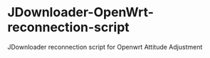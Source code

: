 JDownloader-OpenWrt-reconnection-script
=======================================

JDownloader reconnection script for Openwrt Attitude Adjustment
